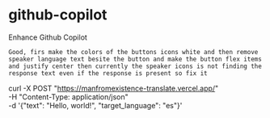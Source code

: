 # github-copilot
Enhance Github Copilot

```
Good, firs make the colors of the buttons icons white and then remove speaker language text besite the button and make the button flex items and justify center then currently the speaker icons is not finding the response text even if the response is present so fix it
```

curl -X POST "https://manfromexistence-translate.vercel.app/" \
-H "Content-Type: application/json" \
-d '{"text": "Hello, world!", "target_language": "es"}'